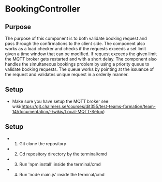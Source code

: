 # BookingController

## Purpose 
The purpose of this component is to both validate booking request and pass through the confirmations to the client side. The component also works as a load checker and checks if the requests exceeds a set limit given a time window that can be modified. If request exceeds the given limit the MQTT broker gets restarted and with a short delay. The component also handles the simultaneous bookings problem by using a priority queue to validate booking requests. The queue works by pointing at the issuance of the request and validates unique request in a orderily manner.  

## Setup
- Make sure you have setup the MQTT broker see wiki(https://git.chalmers.se/courses/dit355/test-teams-formation/team-14/documentation/-/wikis/Local-MQTT-Setup)

## Setup
- 1. Git clone the repository
- 2. Cd repository directory by the terminal/cmd
- 3. Run 'npm install' inside the terminal/cmd
- 4. Run 'node main.js' inside the terminal/cmd


